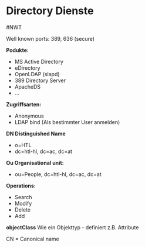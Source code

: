 # Directory Dienste
#NWT 

Well known ports: 389, 636 (secure)

**Podukte:**
- MS Active Directory
- eDirectory
- OpenLDAP (slapd)
- 389 Directory Server
- ApacheDS
- ...

**Zugriffsarten:**
- Anonymous
- LDAP bind (Als bestimmter User anmelden)

**DN Distinguished Name**
- o=HTL
- dc=htl-hl, dc=ac, dc=at

**Ou Organisational unit:**
- ou=People, dc=htl-hl, dc=ac, dc=at

**Operations:**
- Search
- Modify
- Delete
- Add

**objectClass**
Wie ein Objekttyp - definiert z.B. Attribute

CN = Canonical name